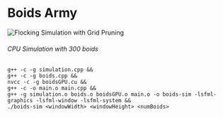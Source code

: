 # Boids Army

![Flocking Simulation with Grid Pruning](images/cpuBoids.gif)
###### CPU Simulation with 300 boids

```
g++ -c -g simulation.cpp && 
g++ -c -g boids.cpp && 
nvcc -c -g boidsGPU.cu && 
g++ -c -o main.o main.cpp && 
g++ -g simulation.o boids.o boidsGPU.o main.o -o boids-sim -lsfml-graphics -lsfml-window -lsfml-system && 
./boids-sim <windowWidth> <windowHeight> <numBoids>
```




